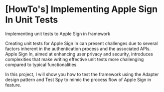 # [HowTo's] Implementing Apple Sign In Unit Tests
Implementing unit tests to Apple Sign in framework

Creating unit tests for Apple Sign In can present challenges due to several factors inherent in the authentication process and the associated APIs. Apple Sign In, aimed at enhancing user privacy and security, introduces complexities that make writing effective unit tests more challenging compared to typical functionalities. 

In this project, I will show you how to test the framework using the Adapter design pattern and Test Spy to mimic the process flow of Apple Sign in feature.

